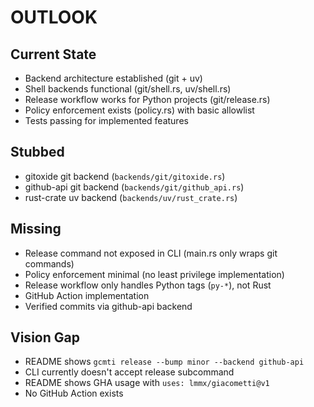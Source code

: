 # OUTLOOK

## Current State

- Backend architecture established (git + uv)
- Shell backends functional (git/shell.rs, uv/shell.rs)
- Release workflow works for Python projects (git/release.rs)
- Policy enforcement exists (policy.rs) with basic allowlist
- Tests passing for implemented features

## Stubbed

- gitoxide git backend (`backends/git/gitoxide.rs`)
- github-api git backend (`backends/git/github_api.rs`)
- rust-crate uv backend (`backends/uv/rust_crate.rs`)

## Missing

- Release command not exposed in CLI (main.rs only wraps git commands)
- Policy enforcement minimal (no least privilege implementation)
- Release workflow only handles Python tags (`py-*`), not Rust
- GitHub Action implementation
- Verified commits via github-api backend

## Vision Gap

- README shows `gcmti release --bump minor --backend github-api`
- CLI currently doesn't accept release subcommand
- README shows GHA usage with `uses: lmmx/giacometti@v1`
- No GitHub Action exists
